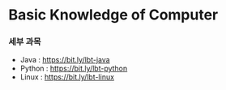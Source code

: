 # Basic Knowledge of Computer

### 세부 과목

* Java : https://bit.ly/lbt-java
* Python : https://bit.ly/lbt-python
* Linux : https://bit.ly/lbt-linux
